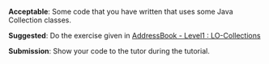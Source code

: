 <div id="collections">

**Acceptable**: Some code that you have written that uses some Java Collection classes.

**Suggested**: Do the exercise given in [AddressBook - Level1 : LO-Collections]({{module_org}}/addressbook-level1#use-collections-lo-collections) 

**Submission**: Show your code to the tutor during the tutorial.
</div>